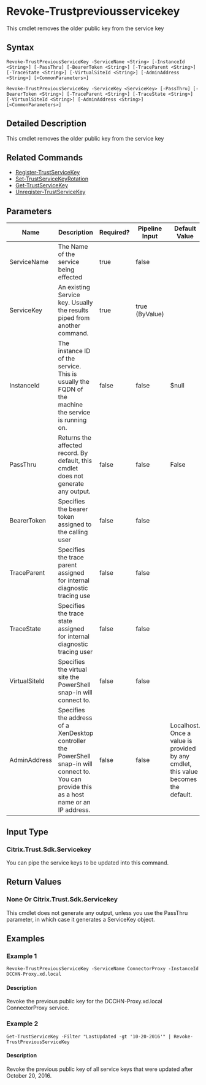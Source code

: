 ﻿
# Revoke-Trustpreviousservicekey
This cmdlet removes the older public key from the service key
## Syntax

```
Revoke-TrustPreviousServiceKey -ServiceName <String> [-InstanceId <String>] [-PassThru] [-BearerToken <String>] [-TraceParent <String>] [-TraceState <String>] [-VirtualSiteId <String>] [-AdminAddress <String>] [<CommonParameters>]  
  
Revoke-TrustPreviousServiceKey -ServiceKey <ServiceKey> [-PassThru] [-BearerToken <String>] [-TraceParent <String>] [-TraceState <String>] [-VirtualSiteId <String>] [-AdminAddress <String>] [<CommonParameters>]
```

## Detailed Description
This cmdlet removes the older public key from the service key


## Related Commands

* [Register-TrustServiceKey](../Register-TrustServiceKey/)
* [Set-TrustServiceKeyRotation](../Set-TrustServiceKeyRotation/)
* [Get-TrustServiceKey](../Get-TrustServiceKey/)
* [Unregister-TrustServiceKey](../Unregister-TrustServiceKey/)
## Parameters
| Name   | Description | Required? | Pipeline Input | Default Value |
| --- | --- | --- | --- | --- |
| ServiceName | The Name of the service being effected | true | false |  |
| ServiceKey | An existing Service key.  Usually the results piped from another command. | true | true (ByValue) |  |
| InstanceId | The instance ID of the service.  This is usually the FQDN of the machine the service is running on. | false | false | \$null |
| PassThru | Returns the affected record. By default, this cmdlet does not generate any output. | false | false | False |
| BearerToken | Specifies the bearer token assigned to the calling user | false | false |  |
| TraceParent | Specifies the trace parent assigned for internal diagnostic tracing use | false | false |  |
| TraceState | Specifies the trace state assigned for internal diagnostic tracing user | false | false |  |
| VirtualSiteId | Specifies the virtual site the PowerShell snap-in will connect to. | false | false |  |
| AdminAddress | Specifies the address of a XenDesktop controller the PowerShell snap-in will connect to. You can provide this as a host name or an IP address. | false | false | Localhost. Once a value is provided by any cmdlet, this value becomes the default. |

## Input Type

### Citrix.Trust.Sdk.Servicekey
You can pipe the service keys to be updated into this command.
## Return Values

### None Or Citrix.Trust.Sdk.Servicekey
This cmdlet does not generate any output, unless you use the PassThru parameter, in which case it generates a ServiceKey object.
## Examples

### Example 1

```
Revoke-TrustPreviousServiceKey -ServiceName ConnectorProxy -InstanceId DCCHN-Proxy.xd.local
```

#### Description
Revoke the previous public key for the DCCHN-Proxy.xd.local ConnectorProxy service.
### Example 2

```
Get-TrustServiceKey -Filter "LastUpdated -gt '10-20-2016'" | Revoke-TrustPreviousServiceKey
```

#### Description
Revoke the previous public key of all service keys that were updated after October 20, 2016.
